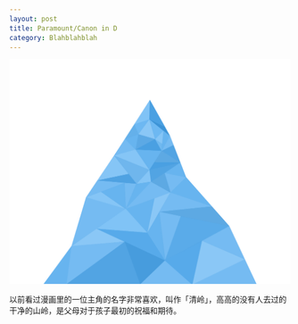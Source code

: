 ```yaml
---
layout: post
title: Paramount/Canon in D
category: Blahblahblah
---
```


![paramount](/images/paramount.png "Paramount")

以前看过漫画里的一位主角的名字非常喜欢，叫作「清岭」，高高的没有人去过的干净的山岭，是父母对于孩子最初的祝福和期待。

